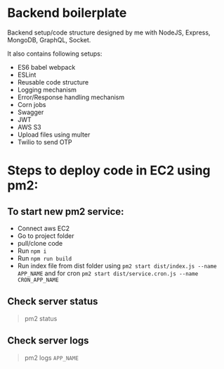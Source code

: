 # Backend boilerplate
Backend setup/code structure designed by me with NodeJS, Express, MongoDB, GraphQL, Socket.

It also contains following setups:
- ES6 babel webpack
- ESLint
- Reusable code structure
- Logging mechanism
- Error/Response handling mechanism
- Corn jobs
- Swagger
- JWT
- AWS S3
- Upload files using multer
- Twilio to send OTP

# Steps to deploy code in EC2 using pm2:

## To start new pm2 service:
- Connect aws EC2
- Go to project folder
- pull/clone code
- Run `npm i`
- Run `npm run build`
- Run index file from dist folder using `pm2 start dist/index.js --name APP_NAME` and for cron `pm2 start dist/service.cron.js --name CRON_APP_NAME`

## Check server status
> pm2 status

## Check server logs
> pm2 logs `APP_NAME`
